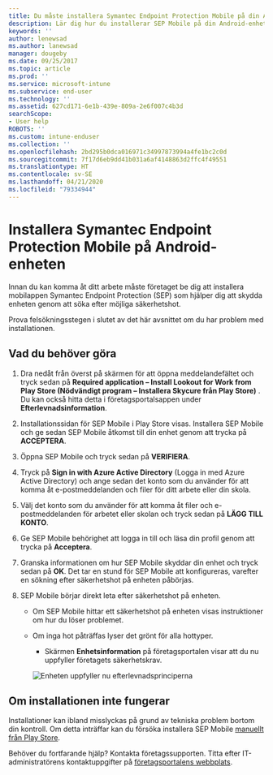 ```yaml
---
title: Du måste installera Symantec Endpoint Protection Mobile på din Android-enhet | Microsoft Docs
description: Lär dig hur du installerar SEP Mobile på din Android-enhet.
keywords: ''
author: lenewsad
ms.author: lanewsad
manager: dougeby
ms.date: 09/25/2017
ms.topic: article
ms.prod: ''
ms.service: microsoft-intune
ms.subservice: end-user
ms.technology: ''
ms.assetid: 627cd171-6e1b-439e-809a-2e6f007c4b3d
searchScope:
- User help
ROBOTS: ''
ms.custom: intune-enduser
ms.collection: ''
ms.openlocfilehash: 2bd295b0dca016971c34997873994a4fe1bc2c0d
ms.sourcegitcommit: 7f17d6eb9dd41b031a6af4148863d2ffc4f49551
ms.translationtype: HT
ms.contentlocale: sv-SE
ms.lasthandoff: 04/21/2020
ms.locfileid: "79334944"
---
```

# <a name="install-symantec-endpoint-protection-mobile-on-your-android-device"></a>Installera Symantec Endpoint Protection Mobile på Android-enheten

Innan du kan komma åt ditt arbete måste företaget be dig att installera mobilappen Symantec Endpoint Protection (SEP) som hjälper dig att skydda enheten genom att söka efter möjliga säkerhetshot.

Prova felsökningsstegen i slutet av det här avsnittet om du har problem med installationen.

## <a name="what-you-need-to-do"></a>Vad du behöver göra

1. Dra nedåt från överst på skärmen för att öppna meddelandefältet och tryck sedan på **Required application – Install Lookout for Work from Play Store (Nödvändigt program – Installera Skycure från Play Store)** . Du kan också hitta detta i företagsportalsappen under __Efterlevnadsinformation__.

2. Installationssidan för SEP Mobile i Play Store visas. Installera SEP Mobile och ge sedan SEP Mobile åtkomst till din enhet genom att trycka på **ACCEPTERA**.

3. Öppna SEP Mobile och tryck sedan på **VERIFIERA**.

4. Tryck på **Sign in with Azure Active Directory** (Logga in med Azure Active Directory) och ange sedan det konto som du använder för att komma åt e-postmeddelanden och filer för ditt arbete eller din skola.

5. Välj det konto som du använder för att komma åt filer och e-postmeddelanden för arbetet eller skolan och tryck sedan på **LÄGG TILL KONTO**.

6. Ge SEP Mobile behörighet att logga in till och läsa din profil genom att trycka på **Acceptera**.

7. Granska informationen om hur SEP Mobile skyddar din enhet och tryck sedan på **OK**. Det tar en stund för SEP Mobile att konfigureras, varefter en sökning efter säkerhetshot på enheten påbörjas.

8. SEP Mobile börjar direkt leta efter säkerhetshot på enheten.

   * Om SEP Mobile hittar ett säkerhetshot på enheten visas instruktioner om hur du löser problemet.

   * Om inga hot påträffas lyser det grönt för alla hottyper.

     * Skärmen **Enhetsinformation** på företagsportalen visar att du nu uppfyller företagets säkerhetskrav.

     ![Enheten uppfyller nu efterlevnadsprinciperna](./media/mtd-device-now-compliant-android.png)

## <a name="if-the-installation-doesnt-work"></a>Om installationen inte fungerar

Installationer kan ibland misslyckas på grund av tekniska problem bortom din kontroll. Om detta inträffar kan du försöka installera SEP Mobile [manuellt från Play Store](https://play.google.com/store/apps/details?id=com.skycure.skycure).

Behöver du fortfarande hjälp? Kontakta företagssupporten. Titta efter IT-administratörens kontaktuppgifter på [företagsportalens webbplats](https://go.microsoft.com/fwlink/?linkid=2010980).
